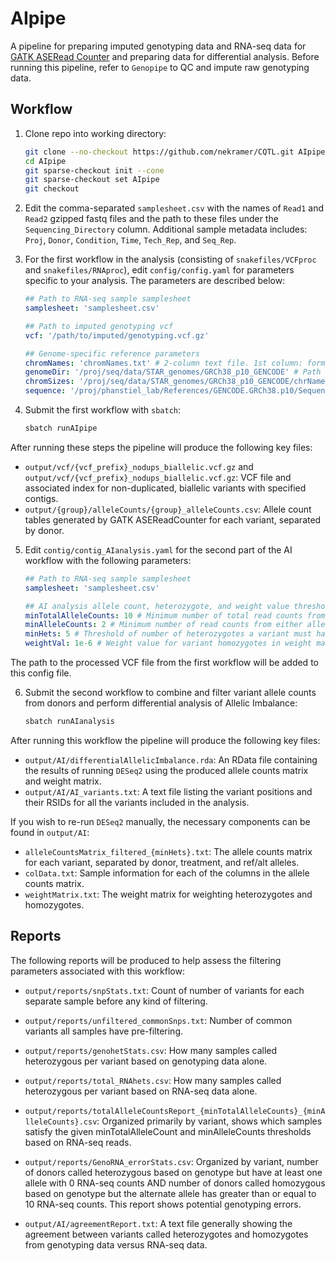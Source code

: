 # AIpipe

A pipeline for preparing imputed genotyping data and RNA-seq data for 
[GATK ASERead Counter](https://gatk.broadinstitute.org/hc/en-us/articles/360037428291-ASEReadCounter) and preparing data for 
differential analysis.
Before running this pipeline, refer to `Genopipe` to QC and impute raw
genotyping data.

## Workflow

1. Clone repo into working directory:

    ```bash
    git clone --no-checkout https://github.com/nekramer/CQTL.git AIpipe
    cd AIpipe
    git sparse-checkout init --cone
    git sparse-checkout set AIpipe
    git checkout
    ```
2. Edit the comma-separated `samplesheet.csv` with the names of `Read1` and `Read2` gzipped fastq files and the path to these files
under the `Sequencing_Directory` column. Additional sample metadata includes: `Proj`, `Donor`, `Condition`, `Time`, `Tech_Rep`, and `Seq_Rep`.

3. For the first workflow in the analysis (consisting of `snakefiles/VCFproc` and `snakefiles/RNAproc`), edit `config/config.yaml` for
parameters specific to your analysis. The parameters are described below:

    ```yaml
    ## Path to RNA-seq sample samplesheet
    samplesheet: 'samplesheet.csv'

    ## Path to imputed genotyping vcf
    vcf: '/path/to/imputed/genotyping.vcf.gz'

    ## Genome-specific reference parameters
    chromNames: 'chromNames.txt' # 2-column text file. 1st column: format of chromosome names in vcf file, 2nd column: required format of chromosome names for compatibility with sequencing contigs.
    genomeDir: '/proj/seq/data/STAR_genomes/GRCh38_p10_GENCODE' # Path to folder of STAR genome for alignment.
    chromSizes: '/proj/seq/data/STAR_genomes/GRCh38_p10_GENCODE/chrNameLength.txt' # Path to file of chromosome names and lengths.
    sequence: '/proj/phanstiel_lab/References/GENCODE.GRCh38.p10/Sequence/GRCh38.p10.genome.fa.gz' # Path to reference sequence gzipped fasta file. The associated sequence dictionary must be in the same directory as this file.
    ```

4. Submit the first workflow with `sbatch`:
    
    ```bash
    sbatch runAIpipe
    ```

After running these steps the pipeline will produce the following key files:
- `output/vcf/{vcf_prefix}_nodups_biallelic.vcf.gz` and `output/vcf/{vcf_prefix}_nodups_biallelic.vcf.gz`: VCF file and associated index for non-duplicated, biallelic variants with specified contigs.
- `output/{group}/alleleCounts/{group}_alleleCounts.csv`: Allele count tables generated by GATK ASEReadCounter for each variant, separated by donor.

5. Edit `contig/contig_AIanalysis.yaml` for the second part of the AI workflow with the following parameters:

    ```yaml
    ## Path to RNA-seq sample samplesheet 
    samplesheet: 'samplesheet.csv'

    ## AI analysis allele count, heterozygote, and weight value thresholds
    minTotalAlleleCounts: 10 # Minimum number of total read counts from both alleles of a variant to consider a donor as a heterozygote from RNA.
    minAlleleCounts: 2 # Minimum number of read counts from either allele of a variant to consider a donor as a heterozygote from RNA.
    minHets: 5 # Threshold of number of heterozygotes a variant must have to remain in the analysis.
    weightVal: 1e-6 # Weight value for variant homozygotes in weight matrix for differential analysis.
    ```
The path to the processed VCF file from the first workflow will be added to this config file.    
    
6. Submit the second workflow to combine and filter variant allele counts from donors and perform differential analysis of Allelic Imbalance:

    ```bash
    sbatch runAIanalysis
    ```
After running this workflow the pipeline will produce the following key files:

- `output/AI/differentialAllelicImbalance.rda`: An RData file containing the results of running `DESeq2` using the produced allele counts matrix and weight matrix.
- `output/AI/AI_variants.txt`: A text file listing the variant positions and their 
RSIDs for all the variants included in the analysis.

If you wish to re-run `DESeq2` manually, the necessary components can be found in `output/AI`:
- `alleleCountsMatrix_filtered_{minHets}.txt`: The allele counts matrix for each variant, separated by donor, treatment, and ref/alt alleles.
- `colData.txt`: Sample information for each of the columns in the allele counts matrix.
- `weightMatrix.txt`: The weight matrix for weighting heterozygotes and homozygotes.

## Reports

The following reports will be produced to help assess the filtering parameters 
associated with this workflow:

- `output/reports/snpStats.txt`: Count of number of variants for each separate sample before any kind of filtering. 

- `output/reports/unfiltered_commonSnps.txt`: Number of common variants all samples have pre-filtering.

- `output/reports/genohetStats.csv`: How many samples called heterozygous per variant based on 
genotyping data alone.

- `output/reports/total_RNAhets.csv`: How many samples called heterozygous per variant based on 
RNA-seq data alone.

- `output/reports/totalAlleleCountsReport_{minTotalAlleleCounts}_{minAlleleCounts}.csv`: Organized primarily by variant,
shows which samples satisfy the given minTotalAlleleCount and minAlleleCounts thresholds based on RNA-seq reads. 

- `output/reports/GenoRNA_errorStats.csv`: Organized by variant, number of donors called heterozygous based on genotype but have at least one allele with 0 RNA-seq counts AND 
number of donors called homozygous based on genotype but the alternate allele has
greater than or equal to 10 RNA-seq counts. This report shows potential genotyping errors.

- `output/AI/agreementReport.txt`: A text file generally showing the agreement between variants called heterozygotes and homozygotes from genotyping data versus RNA-seq data.